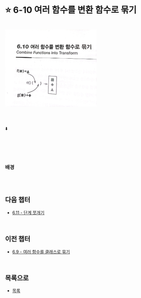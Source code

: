 # :star: 6-10 여러 함수를 변환 함수로 묶기

<br>

<img src="../../Images/06_10_image.jpeg" width="300px">

<br>

```js

```

<br>

⬇️

<br>

```js

```

<br>

### 배경

<br>

<br>

## 다음 챕터

- [6.11 - 단계 쪼개기](https://github.com/Esoolgnah/Summary_of_Refactoring_2nd_Edition/blob/main/Notes/06_기본적인_리팩터링/06_11_단계_쪼개기.md)

<br>

## 이전 챕터

- [6.9 - 여러 함수를 클래스로 묶기](https://github.com/Esoolgnah/Summary_of_Refactoring_2nd_Edition/blob/main/Notes/06_기본적인_리팩터링/06_09_여러_함수를_클래스로_묶기.md)

<br>

## 목록으로

- [목록](https://github.com/Esoolgnah/Summary_of_Refactoring_2nd_Edition/blob/main/Notes/06_기본적인_리팩터링/06_00_기본적인_리팩터링.md)
